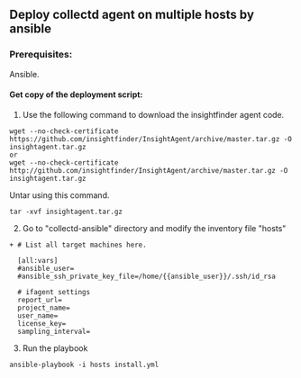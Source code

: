 ## Deploy collectd agent on multiple hosts by ansible

### Prerequisites:

Ansible.

#### Get copy of the deployment script:
1) Use the following command to download the insightfinder agent code.
```
wget --no-check-certificate https://github.com/insightfinder/InsightAgent/archive/master.tar.gz -O insightagent.tar.gz
or
wget --no-check-certificate http://github.com/insightfinder/InsightAgent/archive/master.tar.gz -O insightagent.tar.gz

```
Untar using this command.
```
tar -xvf insightagent.tar.gz
```
2) Go to "collectd-ansible" directory and  modify the inventory file "hosts"

```
+ # List all target machines here.

  [all:vars]
  #ansible_user=
  #ansible_ssh_private_key_file=/home/{{ansible_user}}/.ssh/id_rsa

  # ifagent settings
  report_url=
  project_name=
  user_name=
  license_key=
  sampling_interval=
```

3) Run the playbook

```
ansible-playbook -i hosts install.yml
```

